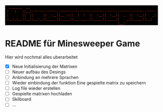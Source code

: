 ![Bildbeschreibung](Minsweeper.png)
# README für Minesweeper Game
Hier wird nochmal alles uberarbeitet

- [x] Neue Initialisierung der Matrixen
- [ ] Neuer aufbau des Desings
- [ ] Anbindung an mehrere Sprachen
- [ ] Wieder einbindung der funktion Eine gespielte matrix zu speichern
- [ ] Log file wieder erstellen
- [ ] Gespielte matrixen hochladen
- [ ] Skilboard
- [ ] ...
